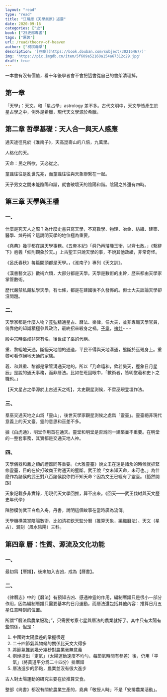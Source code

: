 ```yaml
---
layout: "read"
type: "read"
title: "江曉原《天學眞原》述要"
date: 2020-09-16
categories: ["史"]
book: ["25史部專書"]
tags: ["厤筭"]
url: /read/theory-of-heaven
author: ["柯棋瀚學"]
description: '[豆瓣](https://book.douban.com/subject/30216467/)'
img: 'https://pic.imgdb.cn/item/5f609a52160a154a67312c29.jpg'
draft: true
---
```


一本書有沒有價值，看十年後學者會不會把這書從自己的書架清理掉。

## 第一章

「天學」：天文。和「星占學」astrology 差不多。古代文明中，天文學皆產生於星占學之中，例外是希臘，現代天文學源於希臘。

## 第二章 哲學基礎：天人合一與天人感應

通天途徑見於《淮南子》，天高崑崙山的八倍，九萬里。

人格化的天。

天命：民之所欲，天必從之。

童謠往往是亂世先兆，而童謠往往與天象聯繫在一起。

天子男女之間未能陰陽和諧，就會破壞天的陰陽和諧。陰陽之外還有四時。

## 第三章 天學與王權

### 一、

什麼是究天人之際？為什麼史書只寫天學，不寫數學、物理、冶金、紡織、建築、醫學、煉丹術？這說明天學的地位極為重要。

《堯典》幾乎都在說天學事務。《五帝本紀》「舜乃再璿璣玉衡，以齊七政。」《繫辭下》庖羲「仰則觀象於天。」上古聖王只說天學的事，不說其他政績，非常奇怪。

《呂氏春秋》每篇開頭都是天學。，《淮南子》專列《天文訓》。

《漢書藝文志》數術六類，大部分都是天學。天學是數術的主幹，歷來都由天學家掌管數術。

歷代嚴禁私藏私學天學，有七條，都是在建國後不久發佈的。但士大夫談論天學卻沒問題。

### 二、

天學家都是什麼人物？<u>萇弘</u>精通星占、曆法、樂律，任大夫，並非專職天學官員，倚靠他的知識積極參與政治，最終招來殺身之禍。<u>子韋</u>，<u>裨灶</u>⋯⋯

殷中宗時巫咸非常有名，後世成了巫的代稱。

重、黎絕地天通，斷絕天地間的通道，平民不得與天地溝通，壟斷於巫覡身上。重黎可看作絕地天通的家族。

羲、和與重、黎都是掌管溝通天地的。所以「乃命嘻和，欽若昊天，歷象日月星辰」是說的通天事務，而非曆法。比如在班固眼中，「數術者，皆明堂羲和史卜之職也。」

【天文星占之學源於上古通天之術】，太史觀星測候，不啻巫覡登壇作法。

### 三、

羣巫交通天地之山爲「靈山」，後世天學家觀星測候之處爲「靈臺」。靈臺絕非現代意義上的天文臺。靈的意思和巫差不多。

據《白虎通》，明堂作用首在通天。靈堂和明堂是否爲同一建築並不重要。在明堂的一整套事務，其實都是交通天地人神。

### 四、

天學儀器和鼎之類的禮器同等重要。《大雅靈臺》說文王在還是諸矦的時候就抓緊修靈臺，目的在於打破商王對通天的壟斷。武王說「女未知天命，未可也。」為什麼作為諸侯的武王對八百諸侯說你們不知天命？因為文王已經有了靈臺。〔豁然開朗〕

天象記載多非實錄，用現代天文學回推，算不出來。《回天——武王伐紂與天文歷史年代學》

陳勝模仿武王白魚入舟，丹書，說明這個故事在當時廣為流傳。

天學機構兼掌陰陽數術，比如清初欽天監分曆（推算天象，編織曆法）、天文（星占）、漏刻（風水陰陽）三科。

## 第四章 曆：性質、源流及文化功能

### 一、

最初爲【曆譜】，後來加入吉凶，成為【曆書】。

### 二、

《律曆志》中的【曆法】有預知吉凶、感通神靈的作用，編制曆譜只是很小一部分作用，因為編制曆譜只需要基本的日月運動，而曆法還包括其他內容：推算日月五星任意時刻的位置。

所謂<q>「曆法爲農業服務」</q>，只需要考察七星與曆法的農業就好了。其中只有太陽有些關係，但是：

1. 中國對太陽歲差的掌握很遲
2. 二十四節氣與物候的關係比天文大得多
3. 將節氣推到幾分幾秒對農業毫無意義
4. 劉焯提出「定氣」（太陽運動速度不均勻，每節氣時間有參差）後，仍用「平氣」（將黃道平分爲二十四分）排曆譜
5. 曆法進步的節點，農業並沒有很大進步

古人對太陽運動的研究主要在於推算交食。

整部《尙書》都沒有關於農業生產的，堯典「敬授人時」不是「安排農業活動」。






























